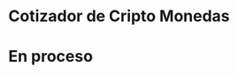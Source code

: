 # Cotizador de Cripto Monedas

# En proceso

<!--
https://github.com/codigoconjuan/cripto_react



-->
